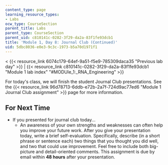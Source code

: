 ```yaml
---
content_type: page
learning_resource_types:
- Labs
ocw_type: CourseSection
parent_title: Labs
parent_type: CourseSection
parent_uid: c810141c-0282-3f29-da2a-83f1fe93dcb1
title: 'Module 1, Day 8: Journal Club (Continued)'
uid: 5dbc8036-e0e3-9c3c-1973-b5a70d1971f1
---
```


\< {{< resource_link 6074c179-64ef-9a51-f5e9-785309daca35 "Previous lab day" >}} | {{< resource_link c810141c-0282-3f29-da2a-83f1fe93dcb1 "Module 1 lab index" "#MODUle_1:_RNA_Engineering" >}}

For today's class, we will finish the student Journal Club presentations. See the {{< resource_link 96d78713-6ddb-e72b-2a7f-724d9ac77ed6 "Module 1 Journal Club assignment" >}} page for more information.

For Next Time
-------------

*   If you presented for journal club today...
    *   An awareness of your own strengths and weaknesses can often help you improve your future work. After you give your presentation today, write a brief self-evaluation. Specifically, describe (in a short phrase or sentence each) two things that you thought you did well, and two that could use improvement. Feel free to include both big-picture and detail-oriented comments. This assignment is due by email within **48 hours** after your presentation.